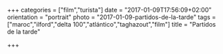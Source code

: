 +++
categories = ["film","turista"]
date = "2017-01-09T17:56:09+02:00"
orientation = "portrait"
photo = "2017-01-09-partidos-de-la-tarde"
tags = ["maroc","ilford","delta 100","atlántico","taghazout","film"]
title = "Partidos de la tarde"

+++
